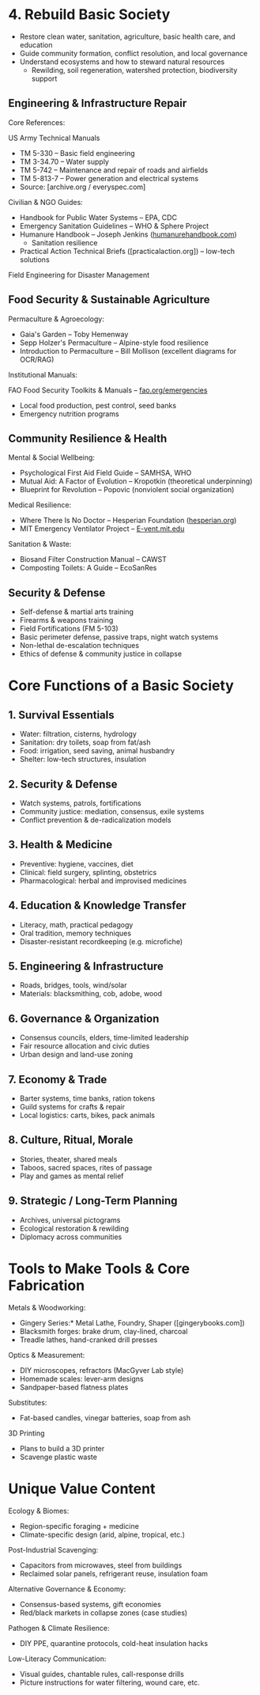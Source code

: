 # 4. Rebuild Basic Society

* Restore clean water, sanitation, agriculture, basic health care, and education
* Guide community formation, conflict resolution, and local governance
* Understand ecosystems and how to steward natural resources
  * Rewilding, soil regeneration, watershed protection, biodiversity support

## Engineering & Infrastructure Repair

Core References:

US Army Technical Manuals
* TM 5-330 – Basic field engineering
* TM 3-34.70 – Water supply
* TM 5-742 – Maintenance and repair of roads and airfields
* TM 5-813-7 – Power generation and electrical systems
* Source: [archive.org / everyspec.com]

Civilian & NGO Guides:
* Handbook for Public Water Systems – EPA, CDC
* Emergency Sanitation Guidelines – WHO & Sphere Project
* Humanure Handbook – Joseph Jenkins ([humanurehandbook.com](https://humanurehandbook.com))
  * Sanitation resilience
* Practical Action Technical Briefs ([practicalaction.org]) – low-tech solutions

Field Engineering for Disaster Management

## Food Security & Sustainable Agriculture

Permaculture & Agroecology:
* Gaia's Garden – Toby Hemenway
* Sepp Holzer's Permaculture – Alpine-style food resilience
* Introduction to Permaculture – Bill Mollison (excellent diagrams for OCR/RAG)

Institutional Manuals:

FAO Food Security Toolkits & Manuals – [fao.org/emergencies](https://www.fao.org/emergencies)
* Local food production, pest control, seed banks
* Emergency nutrition programs

## Community Resilience & Health

Mental & Social Wellbeing:
* Psychological First Aid Field Guide – SAMHSA, WHO
* Mutual Aid: A Factor of Evolution – Kropotkin (theoretical underpinning)
* Blueprint for Revolution – Popovic (nonviolent social organization)

Medical Resilience:
* Where There Is No Doctor – Hesperian Foundation ([hesperian.org](https://hesperian.org))
* MIT Emergency Ventilator Project – [E-vent.mit.edu](https://e-vent.mit.edu)

Sanitation & Waste:
* Biosand Filter Construction Manual – CAWST
* Composting Toilets: A Guide – EcoSanRes

## Security & Defense

* Self-defense & martial arts training
* Firearms & weapons training
* Field Fortifications (FM 5-103)
* Basic perimeter defense, passive traps, night watch systems
* Non-lethal de-escalation techniques
* Ethics of defense & community justice in collapse


# Core Functions of a Basic Society

## 1. Survival Essentials
* Water: filtration, cisterns, hydrology
* Sanitation: dry toilets, soap from fat/ash
* Food: irrigation, seed saving, animal husbandry
* Shelter: low-tech structures, insulation

## 2. Security & Defense
* Watch systems, patrols, fortifications
* Community justice: mediation, consensus, exile systems
* Conflict prevention & de-radicalization models

## 3. Health & Medicine
* Preventive: hygiene, vaccines, diet
* Clinical: field surgery, splinting, obstetrics
* Pharmacological: herbal and improvised medicines

## 4. Education & Knowledge Transfer
* Literacy, math, practical pedagogy
* Oral tradition, memory techniques
* Disaster-resistant recordkeeping (e.g. microfiche)

## 5. Engineering & Infrastructure
* Roads, bridges, tools, wind/solar
* Materials: blacksmithing, cob, adobe, wood

## 6. Governance & Organization
* Consensus councils, elders, time-limited leadership
* Fair resource allocation and civic duties
* Urban design and land-use zoning

## 7. Economy & Trade
* Barter systems, time banks, ration tokens
* Guild systems for crafts & repair
* Local logistics: carts, bikes, pack animals

## 8. Culture, Ritual, Morale
* Stories, theater, shared meals
* Taboos, sacred spaces, rites of passage
* Play and games as mental relief

## 9. Strategic / Long-Term Planning
* Archives, universal pictograms
* Ecological restoration & rewilding
* Diplomacy across communities


# Tools to Make Tools & Core Fabrication

Metals & Woodworking:
* Gingery Series:* Metal Lathe, Foundry, Shaper (\[gingerybooks.com])
* Blacksmith forges: brake drum, clay-lined, charcoal
* Treadle lathes, hand-cranked drill presses

Optics & Measurement:
* DIY microscopes, refractors (MacGyver Lab style)
* Homemade scales: lever-arm designs
* Sandpaper-based flatness plates

Substitutes:
* Fat-based candles, vinegar batteries, soap from ash

3D Printing
* Plans to build a 3D printer
* Scavenge plastic waste


# Unique Value Content

Ecology & Biomes:
* Region-specific foraging + medicine
* Climate-specific design (arid, alpine, tropical, etc.)

Post-Industrial Scavenging:
* Capacitors from microwaves, steel from buildings
* Reclaimed solar panels, refrigerant reuse, insulation foam

Alternative Governance & Economy:
* Consensus-based systems, gift economies
* Red/black markets in collapse zones (case studies)

Pathogen & Climate Resilience:
* DIY PPE, quarantine protocols, cold-heat insulation hacks

Low-Literacy Communication:
* Visual guides, chantable rules, call-response drills
* Picture instructions for water filtering, wound care, etc.
